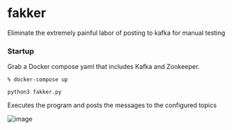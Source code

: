 # fakker
Eliminate the extremely painful labor of posting to kafka for manual testing


### Startup

Grab a Docker compose yaml that includes Kafka and Zookeeper.

```
% docker-compose up
```

```
python3 fakker.py
```
Executes the program and posts the messages to the configured topics

![image](https://github.com/aboodmm/fakker/assets/2085511/d060d7f5-f6a2-4d2e-b248-17c4b7742620)
